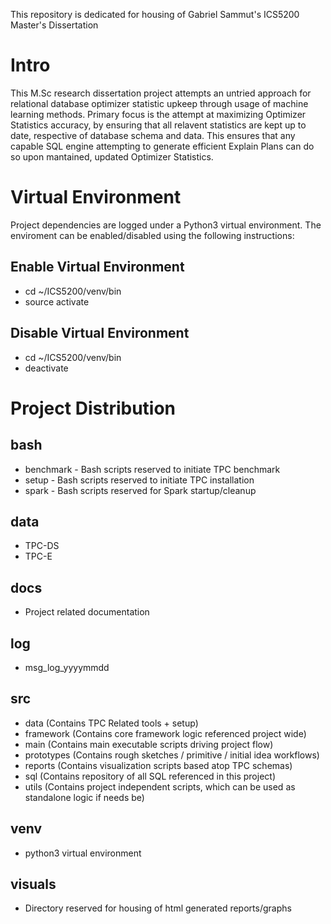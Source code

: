 This repository is dedicated for housing of Gabriel Sammut's ICS5200 Master's Dissertation

# Intro
This M.Sc research dissertation project attempts an untried approach for relational database optimizer statistic upkeep through usage of machine learning methods. Primary focus is the attempt at 
maximizing Optimizer Statistics accuracy, by ensuring that all relavent statistics are kept up to date, respective of database schema and data. This ensures that any capable SQL engine attempting
to generate efficient Explain Plans can do so upon mantained, updated Optimizer Statistics.

# Virtual Environment
Project dependencies are logged under a Python3 virtual environment. The enviroment can be enabled/disabled using the following instructions:
## Enable Virtual Environment
* cd ~/ICS5200/venv/bin
* source activate
## Disable Virtual Environment
* cd ~/ICS5200/venv/bin
* deactivate 

# Project Distribution
## bash
  * benchmark - Bash scripts reserved to initiate TPC benchmark
  * setup - Bash scripts reserved to initiate TPC installation
  * spark - Bash scripts reserved for Spark startup/cleanup
## data
  * TPC-DS
  * TPC-E
## docs
  * Project related documentation
## log
  * msg_log_yyyymmdd
## src
  * data (Contains TPC Related tools + setup)
  * framework (Contains core framework logic referenced project wide)
  * main (Contains main executable scripts driving project flow)
  * prototypes (Contains rough sketches / primitive / initial idea workflows)
  * reports (Contains visualization scripts based atop TPC schemas)
  * sql (Contains repository of all SQL referenced in this project)
  * utils (Contains project independent scripts, which can be used as standalone logic if needs be)
## venv
  * python3 virtual environment
## visuals
  * Directory reserved for housing of html generated reports/graphs


